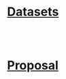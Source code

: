 
# [Datasets](https://drive.google.com/drive/folders/1W1X0giMCCVH6Rg7s5bk96yxfCWWoFLUU?usp=sharing)
<br><br>
# [Proposal](https://drive.google.com/open?id=1BKGEZ_gcjf02jzFGDnDFe-gCn9Vg4t8K)
